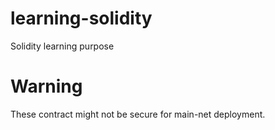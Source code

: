 # learning-solidity
Solidity learning purpose

# Warning

These contract might not be secure for main-net deployment.
